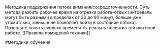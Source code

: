Методика поддержания потока внмания/сосредоточненности.
Суть метода разбить рабочее время на отрезки работа-отдых (интревалы могут быть разными в пределах от 30 до 90 минут, больше уже утомитльно, меньше не позволяет войти в состояние потока). 
Позволяте понять сколько времени ты реальнь посвятил той или иной работе.
[[Правила помидрной техники]]

#методики_обучения 
